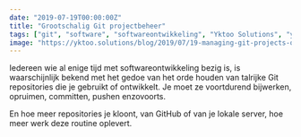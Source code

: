 ```yaml
---
date: "2019-07-19T00:00:00Z"
title: "Grootschalig Git projectbeheer"
tags: ["git", "software", "softwareontwikkeling", "Yktoo Solutions", "yktools"]
image: "https://yktoo.solutions/blog/2019/07/19-managing-git-projects-on-a-mass-scale/git.png"
---
```


Iedereen wie al enige tijd met softwareontwikkeling bezig is, is waarschijnlijk bekend met het gedoe van het orde houden van talrijke Git repositories die je gebruikt of ontwikkelt. Je moet ze voortdurend bijwerken, opruimen, committen, pushen enzovoorts.

En hoe meer repositories je kloont, van GitHub of van je lokale server, hoe meer werk deze routine oplevert.

<!--{{< imgfig "https://yktoo.solutions/blog/2019/07/19-managing-git-projects-on-a-mass-scale/git.png" >}}-->
